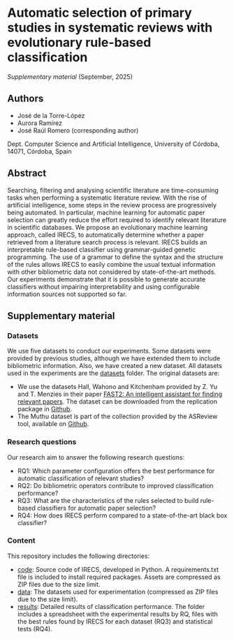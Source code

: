 # Automatic selection of primary studies in systematic reviews with evolutionary rule-based classification
_Supplementary material_ (September, 2025)

## Authors
- José de la Torre-López
- Aurora Ramírez 
- José Raúl Romero (corresponding author)

Dept. Computer Science and Artificial Intelligence, University of Córdoba, 14071, Córdoba, Spain


## Abstract
Searching, filtering and analysing scientific literature are time-consuming tasks when performing a systematic literature review. With the rise of artificial intelligence, some steps in the review process are progressively being automated. In particular, machine learning for automatic paper selection can greatly reduce the effort required to identify relevant literature in scientific databases. We propose an evolutionary machine learning approach, called IRECS, to automatically determine whether a paper retrieved from a literature search process is relevant. IRECS builds an interpretable rule-based classifier using grammar-guided genetic programming. The use of a grammar to define the syntax and the structure of the rules allows IRECS to easily combine the usual textual information with other bibliometric data not considered by state-of-the-art methods. Our experiments demonstrate that it is possible to generate accurate classifiers without impairing interpretability and using configurable information sources not supported so far.

## Supplementary material

### Datasets

We use five datasets to conduct our experiments. Some datasets were provided by previous studies, although we have extended them to include bibliometric information. Also, we have created a new dataset. All datasets used in the experiments are the [datasets](https://github.com/jrromero/irecs/tree/main/datasets) folder. The original datasets are:

- We use the datasets Hall, Wahono and Kitchenham provided by Z. Yu and T. Menzies in their paper [FAST2: An intelligent assistant for finding relevant papers](https://doi.org/10.1016/j.eswa.2018.11.021). The dataset can be downloaded from the replication package in [Github](https://github.com/fastread/src). 
- The Muthu dataset is part of the collection provided by the ASReview tool, available on [Github](https://github.com/asreview/synergy-dataset).


### Research questions

Our research aim to answer the following research questions:

- RQ1: Which parameter configuration offers the best performance for automatic classification of relevant studies?
- RQ2: Do bibliometric operators contribute to improved classification performance?
- RQ3: What are the characteristics of the rules selected to build rule-based classifiers for automatic paper selection?
- RQ4: How does IRECS perform compared to a state-of-the-art black box classifier?

### Content

This repository includes the following directories:

- [code](https://github.com/jrromero/irecs/tree/main/code): Source code of IRECS, developed in Python. A requirements.txt file is included to install required packages. Assets are compressed as ZIP files due to the size limit.
- [data](https://github.com/jrromero/irecs/tree/main/datasets): The datasets used for experimentation (compressed as ZIP files due to the size limit).
- [results](https://github.com/jrromero/irecs/tree/main/results): Detailed results of classification performance. The folder includes a spreadsheet with the experimental results by RQ, files with the best rules found by IRECS for each dataset (RQ3) and statistical tests (RQ4).

